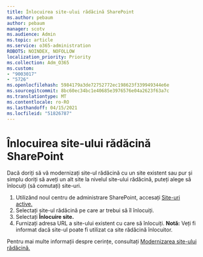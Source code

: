 ```yaml
---
title: Înlocuirea site-ului rădăcină SharePoint
ms.author: pebaum
author: pebaum
manager: scotv
ms.audience: Admin
ms.topic: article
ms.service: o365-administration
ROBOTS: NOINDEX, NOFOLLOW
localization_priority: Priority
ms.collection: Adm_O365
ms.custom:
- "9003017"
- "5726"
ms.openlocfilehash: 5984179a3de72752772ec198623f339949344e6e
ms.sourcegitcommit: 8bc60ec34bc1e40685e3976576e04a2623f63a7c
ms.translationtype: MT
ms.contentlocale: ro-RO
ms.lasthandoff: 04/15/2021
ms.locfileid: "51826787"
---
```

# <a name="replace-the-sharepoint-root-site"></a>Înlocuirea site-ului rădăcină SharePoint
Dacă doriți să vă modernizați site-ul rădăcină cu un site existent sau pur și simplu doriți să aveți un alt site la nivelul site-ului rădăcină, puteți alege să înlocuiți (să comutați) site-uri.

1. Utilizând noul centru de administrare SharePoint, accesați [Site-uri active.](https://admin.microsoft.com/sharepoint?page=siteManagement&modern=true)
2. Selectați site-ul rădăcină pe care ar trebui să îl înlocuiți.
3. Selectați **Înlocuire site.**
4. Furnizați adresa URL a site-ului existent cu care să înlocuiți. **Notă:** Veți fi informat dacă site-ul poate fi utilizat ca site rădăcină înlocuitor.

Pentru mai multe informații despre cerințe, consultați [Modernizarea site-ului rădăcină.](https://docs.microsoft.com/sharepoint/modern-root-site)

